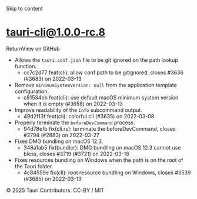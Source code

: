 Skip to content
# tauri-cli@1.0.0-rc.8
ReturnView on GitHub
  * Allows the `tauri.conf.json` file to be git ignored on the path lookup function. 
    * cc7c2d77 feat(cli): allow conf path to be gitignored, closes #3636 (#3683) on 2022-03-13
  * Remove `minimumSystemVersion: null` from the application template configuration. 
    * c81534eb feat(cli): use default macOS minimum system version when it is empty (#3658) on 2022-03-13
  * Improve readability of the `info` subcommand output. 
    * 49d2f13f feat(cli): colorful cli (#3635) on 2022-03-08
  * Properly terminate the `beforeDevCommand` process. 
    * 94d78efb fix(cli.rs): terminate the beforeDevCommand, closes #2794 (#2883) on 2022-03-27
  * Fixes DMG bundling on macOS 12.3. 
    * 348a1ab5 fix(bundler): DMG bundling on macOS 12.3 cannot use bless, closes #3719 (#3721) on 2022-03-18
  * Fixes resources bundling on Windows when the path is on the root of the Tauri folder. 
    * 4c84559e fix(cli): root resource bundling on Windows, closes #3539 (#3685) on 2022-03-13


© 2025 Tauri Contributors. CC-BY / MIT

